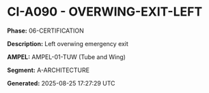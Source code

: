 # CI-A090 - OVERWING-EXIT-LEFT

**Phase:** 06-CERTIFICATION

**Description:** Left overwing emergency exit

**AMPEL:** AMPEL-01-TUW (Tube and Wing)

**Segment:** A-ARCHITECTURE

**Generated:** 2025-08-25 17:27:29 UTC
